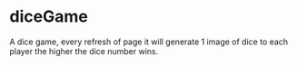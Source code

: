 # diceGame
A dice game, every refresh of page it  will generate 1 image of dice to each player the higher the dice number wins.
